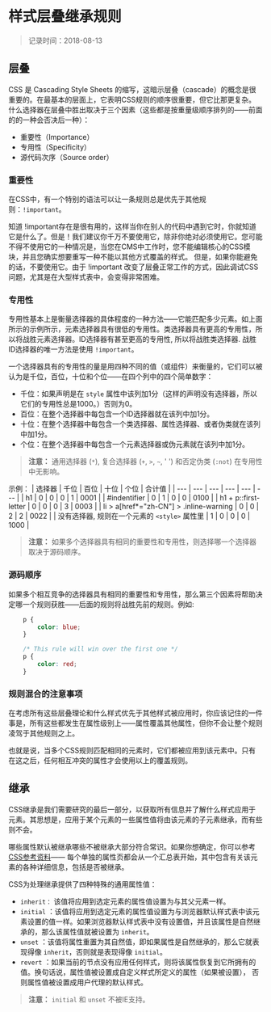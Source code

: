 # 样式层叠继承规则
> 记录时间：2018-08-13

## 层叠

CSS 是 Cascading Style Sheets 的缩写，这暗示层叠（cascade）的概念是很重要的。在最基本的层面上，它表明CSS规则的顺序很重要，但它比那更复杂。什么选择器在层叠中胜出取决于三个因素（这些都是按重量级顺序排列的——前面的的一种会否决后一种）：

- 重要性（Importance）
- 专用性（Specificity）
- 源代码次序（Source order）

### 重要性
在CSS中，有一个特别的语法可以让一条规则总是优先于其他规则：`!important`。

知道 !important存在是很有用的，这样当你在别人的代码中遇到它时，你就知道它是什么了。但是！我们建议你千万不要使用它，除非你绝对必须使用它。您可能不得不使用它的一种情况是，当您在CMS中工作时，您不能编辑核心的CSS模块，并且您确实想要重写一种不能以其他方式覆盖的样式。 但是，如果你能避免的话，不要使用它。由于 !important 改变了层叠正常工作的方式，因此调试CSS问题，尤其是在大型样式表中，会变得非常困难。

### 专用性

专用性基本上是衡量选择器的具体程度的一种方法——它能匹配多少元素。如上面所示的示例所示，元素选择器具有很低的专用性。类选择器具有更高的专用性，所以将战胜元素选择器。ID选择器有甚至更高的专用性, 所以将战胜类选择器. 战胜ID选择器的唯一方法是使用 `!important`。

一个选择器具有的专用性的量是用四种不同的值（或组件）来衡量的，它们可以被认为是千位，百位，十位和个位——在四个列中的四个简单数字：

- 千位：如果声明是在 `style` 属性中该列加1分（这样的声明没有选择器，所以它们的专用性总是1000。）否则为0。
- 百位：在整个选择器中每包含一个ID选择器就在该列中加1分。
- 十位：在整个选择器中每包含一个类选择器、属性选择器、或者伪类就在该列中加1分。
- 个位：在整个选择器中每包含一个元素选择器或伪元素就在该列中加1分。

> **注意：** 通用选择器 (`*`), 复合选择器 (`+`, `>`, `~`, ' ') 和否定伪类 (`:not`) 在专用性中无影响。

示例：
| 选择器 | 千位 | 百位 | 十位 | 个位 | 合计值 |
| --- | --- | --- | --- | --- | --- |
| h1 | 0 | 0 | 0 | 1 | 0001 |
| #indentifier | 0 | 1 | 0 | 0 | 0100 |
| h1 + p::first-letter | 0 | 0 | 0 | 3 | 0003 |
| li > a[href*="zh-CN"] > .inline-warning | 0 | 0 | 2 | 2 | 0022 |
| 没有选择器, 规则在一个元素的 `<style>` 属性里 | 1 | 0 | 0 | 0 | 1000 |

> **注意：** 如果多个选择器具有相同的重要性和专用性，则选择哪一个选择器取决于源码顺序。


### 源码顺序
如果多个相互竞争的选择器具有相同的重要性和专用性，那么第三个因素将帮助决定哪一个规则获胜——后面的规则将战胜先前的规则。例如:
```css
    p {
        color: blue;
    }

    /* This rule will win over the first one */
    p {
        color: red;
    }
```

### 规则混合的注意事项
在考虑所有这些层叠理论和什么样式优先于其他样式被应用时，你应该记住的一件事是，所有这些都发生在属性级别上——属性覆盖其他属性，但你不会让整个规则凌驾于其他规则之上。

也就是说，当多个CSS规则匹配相同的元素时，它们都被应用到该元素中。只有在这之后，任何相互冲突的属性才会使用以上的覆盖规则。

## 继承
CSS继承是我们需要研究的最后一部分，以获取所有信息并了解什么样式应用于元素。其思想是，应用于某个元素的一些属性值将由该元素的子元素继承，而有些则不会。

哪些属性默认被继承哪些不被继承大部分符合常识。如果你想确定，你可以参考[CSS参考资料](https://developer.mozilla.org/zh-CN/docs/Web/CSS/Reference)—— 每个单独的属性页都会从一个汇总表开始，其中包含有关该元素的各种详细信息，包括是否被继承。

CSS为处理继承提供了四种特殊的通用属性值：

- `inherit：` 该值将应用到选定元素的属性值设置为与其父元素一样。
- `initial` ：该值将应用到选定元素的属性值设置为与浏览器默认样式表中该元素设置的值一样。如果浏览器默认样式表中没有设置值，并且该属性是自然继承的，那么该属性值就被设置为 `inherit`。
- `unset` ：该值将属性重置为其自然值，即如果属性是自然继承的，那么它就表现得像 `inherit`，否则就是表现得像 `initial`。
- `revert` ：如果当前的节点没有应用任何样式，则将该属性恢复到它所拥有的值。换句话说，属性值被设置成自定义样式所定义的属性（如果被设置）， 否则属性值被设置成用户代理的默认样式。

> **注意：** `initial` 和 `unset` 不被IE支持。

